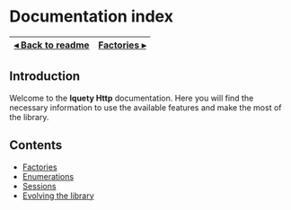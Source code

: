 # Documentation index

[◂ Back to readme](../../readme.md) | [Factories ▸](01-factories.md)
-- | --

## Introduction

Welcome to the **Iquety Http** documentation. Here you will find the necessary information to use the available features and make the most of the library.

## Contents

- [Factories](01-factories.md)
- [Enumerations](02-enumerations.md)
- [Sessions](03-sessions.md)
- [Evolving the library](99-evolution.md)
